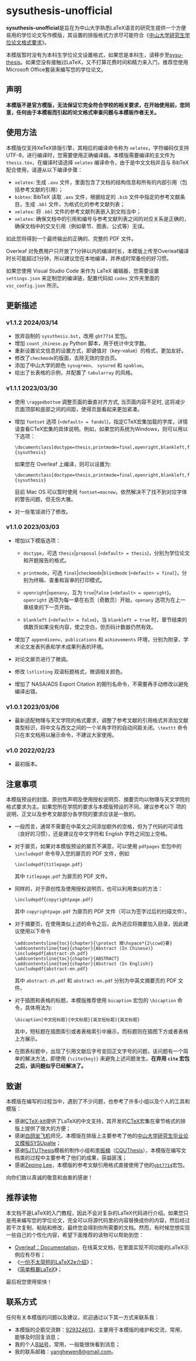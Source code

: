 # sysuthesis-unofficial

**sysuthesis-unofficial**是旨在为中山大学熟悉LaTeX语言的研究生提供一个方便易用的学位论文写作模版，其设置的排版格式力求尽可能符合《[中山大学研究生学位论文格式要求]({https://graduate.sysu.edu.cn/sites/graduate.prod.dpcms4.sysu.edu.cn/files/2019-04/%E4%B8%AD%E5%B1%B1%E5%A4%A7%E5%AD%A6%E7%A0%94%E7%A9%B6%E7%94%9F%E5%AD%A6%E4%BD%8D%E8%AE%BA%E6%96%87%E6%A0%BC%E5%BC%8F%E8%A6%81%E6%B1%82.pdf})》。

本模版暂时没有为本科生学位论文设置格式，如果您是本科生，请移步至[sysu-thesis](https://github.com/SYSU-SCC/sysu-thesis)。如果您没有接触过LaTeX，又不打算花费时间和精力来入门，推荐您使用Microsoft Office套装来编写您的学位论文。

## 声明

**本模版不是官方模版，无法保证它完全符合学校的相关要求，在开始使用前，您同意，任何由于本模板而引起的论文格式审查问题与本模板作者无关。**

## 使用方法

本模版仅支持XeTeX排版引擎，其相应的编译命令称为 `xelatex`，字符编码仅支持UTF-8，进行编译时，您需要使用正确编译器。本模版需要编译的主文件为 `thesis.tex`，在编译时请选择 `xelatex` 编译命令，由于是中文文档并且与 BibTeX 配合使用，请遵从以下编译步骤：

- `xelatex`: 生成 `.axu` 文件，里面包含了文档的结构信息和所有的内部引用（包括参考文献的引用）；
- `bibtex`: BibTeX 读取 `.axu` 文件，根据给定的 `.bib`  文件中指定的参考文献条目，生成 `.bbl` 文件，为格式化的参考文献列表；
- `xelatex`: 将 `.bbl` 文件的参考文献列表嵌入到文档当中；
- `xelatex`: 确保文档中的引用和编号与参考文献列表之间的对应关系是正确的，确保文档中的交叉引用（例如章节、图表、公式等）无误。

如此您将得到一个最终输出的正确的、完整的 PDF 文件。

Overleaf 对免费用户只开放了1分钟以内的编译时长，本模版上传至Overleaf编译时长可能超过1分钟，所以建议您在本地编译，并养成时常备份的好习惯。

如果您使用 Visual Studio Code 来作为 LaTeX 编辑器，您需要设置 `settings.json` 来定制您的编译链，配置代码如 `codes` 文件夹里面的 `vsc_config.json` 所示。

## 更新描述

### v1.1.2 2024/03/14

-   放弃自制的 `sysuthesis.bst`，改用 `gbt7714` 宏包。
-   增加 `count_chinese.py` Python 脚本，用于统计中文字数。
-   重新设置论文信息的设置方式，即键值对（key-value）的格式，更加友好。
-   修改了`checkmode`的版面，去除无效的空白页。
-   添加了中山大学的颜色 `sysugreen`、 `sysured` 和 `spablue`。
-   给出了长表格的示例，并配置了 `tabularray` 的风格。

### v1.1.1 2023/03/30

-   使用 `\raggedbottom` 调整页面的垂直对齐方式, 当页面内容不足时,
    这将减少页面顶部和底部之间的间距，使得页面看起来更加紧凑。

-   增加 `fontset` 选项 (`<default> = fandol`)，指定CTeX宏集加载的字库，详情请查看CTeX宏集的具体说明。例如，如果您的系统为Windows，则可以用以下选项：

    ``` {.latex language="TeX"}
    \documentclass[doctype=thesis,printmode=final,openright,blankleft,fontset=windows]{sysuthesis}
    ```

    如果您在 Overleaf 上编译，则可以设置为:

    ``` {.latex language="TeX"}
    \documentclass[doctype=thesis,printmode=final,openright,blankleft,fontset=ubuntu]{sysuthesis}
    ```

    目前 Mac OS 可以暂时使用 `fontset=macnew`，依然解决不了找不到对应字体的警告问题，但无伤大雅。

-   对一些笔误进行了修改。


### v1.1.0 2023/03/03

-   增加以下模版选项：

    -   `doctype`，可选 `thesis`\|`proposal` (`<default> = thesis`)，分别为学位论文和开题报告的格式。

    -   `printmode`，可选 `final`\|`checkmode`\|`blindmode`
(`<default> = final`)，分别为终稿、查重和盲审的打印模式。

    -   `openright`\|`openany`，互为 `true`\|`false` (`<default> = openright`)。`openright` 选项为每一章在右页（奇数页）开始，`openany` 选项为在上一章结束的下一页开始。

    -   `blankleft` (`<default> = false`)，当 `blankleft = true` 时，章节结束的偶数页如果没有内容，使之空白，但页码计数器仍然有效。

-   增加了 `appendixenv`、`publications` 和 `achievements` 环境，分别为附录、学术论文发表列表和学术成果列表的环境。

-   对论文扉页进行了微调。

-   修改 `lstlisting` 双语标题格式，微调相关颜色。

-   增加了 NASA/ADS Export Citation 的期刊名命令，不需要再手动修改以避免编译出错。

### v1.0.1 2023/03/06

-   最新适配物理与天文学院的格式要求，调整了参考文献的引用格式并添加文献类型标识，将中文与西文之间的一个半角字符的自动间距关闭。`\texttt` 命令只在本文档用以展示命令，不建议大家使用。

### v1.0 2022/02/23

-   最初版本。

## 注意事项

本模版预设的封面、原创性声明及使用授权说明页、摘要页均以物理与天文学院的格式要求为主。如果您所在学院的要求与本模版预设的不同，建议参考以下
项的说明，正文以及参考文献部分各学院的要求应该是一致的。

-   一般而言，通常不需要在中英文之间添加额外的空格，但为了代码的可读性（良好的习惯），还是建议在中文字符和
    English 字符之间加上空格。

-   对于扉页，如果对本模版预设的扉页不满意，可以使用 `pdfpages` 宏包中的 `\includepdf` 命令导入您的扉页的 PDF 文件，例如

    ``` {.latex language="TeX"}
    \includepdf{titlepage.pdf}
    ```

    其中 `titlepage.pdf` 为扉页的 PDF 文件。

-   同样的，对于原创性及使用授权说明页，也可以利用类似的方法：

    ``` {.latex language="TeX"}
    \includepdf{copyrightpage.pdf}
    ```

    其中 `copyrightpage.pdf` 为扉页的 PDF
    文件（可以为签字过后的扫描文件）。

-   对于摘要页，在使用类似上述的命令之后，此外还应将摘要加入目录，因此建议使用以下命令

    ``` {.latex language="TeX"}
    \addcontentsline{toc}{chapter}{\protect 摘\hspace*{2\ccwd}要}
    \addcontentsline{toe}{chapter}{Abstract (In Chinese)}
    \includepdf{abstract-zh.pdf}
    \addcontentsline{toc}{chapter}{ABSTRACT}
    \addcontentsline{toe}{chapter}{Abstract (In English)}
    \includepdf{abstract-en.pdf}
    ```

    其中 `abstract-zh.pdf` 和 `abstract-en.pdf` 分别为中英文摘要页的 PDF
    文件。

-   对于插图和表格的标题，本模版推荐使用 `bicaption` 宏包的 `\bicaption`
    命令，具体用法为:

    ``` {.latex language="TeX"}
    \bicaption[中文短标题]{中文标题}[英文短标题]{英文标题}
    ```

    其中，短标题在插图索引或者表格索引中展示，而标题则在插图下方或者表格上方展示。

-   在图表标题中，出现了引用文献后字号变回正文字号的问题，该问题有一个简单的解决方法，即使用 `{\cite{key}}` 来避免上述问题发生。**在弃用 `cite` 宏包之后，该问题似乎已经解决了。**

## 致谢

本模版在编写的过程当中，遇到了不少问题，也参考了许多小组以及个人的工具和模版：

- 感谢[CTeX-kit](https://github.com/CTeX-org/ctex-kit)提供了LaTeX的中文支持，其开发的[CTeX](https://ctan.org/tex-archive/language/chinese/ctex)宏集在章节格式的排版上提供了很大的方便；
- 感谢[白鸽坐飞机](https://www.zhihu.com/people/sgcd-33)师兄，本模版在排版上主要参考了他的[中山大学研究生毕业论文模板SYSUpalte](https://www.overleaf.com/latex/templates/zhong-shan-da-xue-yan-jiu-sheng-bi-ye-lun-wen-mo-ban-sysupalte/kybsnywqbcdc)；
- 感谢[SJTUThesis](https://github.com/sjtug/SJTUThesis)模板的制作小组和[李振楠](https://github.com/nanmu42)（[CQUThesis](https://github.com/nanmu42/CQUThesis)），本模版在编写文档类的过程中主要参考了他们的成果，获益匪浅；
- 感谢[Zeping Lee](https://github.com/zepinglee)，本模版的参考文献引用格式直接使用了他的[`gbt7714`](https://github.com/zepinglee/gbt7714-bibtex-style)宏包。

向你们致以真诚的敬意和由衷的感谢！

## 推荐读物
本文档不是LaTeX的入门教程，因此不会对复杂的LaTeX代码进行介绍。如果您只是用来编写您的学位论文，完全可以将源代码里的内容替换成你的内容，然后经过若干次复制、粘贴和修改，最终您会得到你所需要的文档。然而，有时候您想实现一些自己的个性化内容，希望下面推荐的读物可以帮助到您：
- [Overleaf：Documentation](https://www.overleaf.com/learn)，在线英文文档，在里面实现不同功能的LaTeX示例应有尽有；
- 《[一份不太简短的LaTeX2e介绍](http://www.ptep-online.com/ctan/lshort_chinese.pdf)》；
- 《[简单粗暴LaTeX](https://github.com/wklchris/Note-by-LaTeX)》；

最后祝您使用愉快！

## 联系方式

任何有关本模版的问题以及建议，欢迎通过以下其一方式来联系我：
- 本模版的企鹅交流群：[929324613](https://jq.qq.com/?_wv=1027&k=eA9mGWmS)，主要用于本模版的维护和交流，常用，能够及时回复消息；
- 我的个人[B站号](https://space.bilibili.com/326100515)，常用，一般能很快看到消息；
- 我的联系邮箱：<yanghewen8@gmail.com>。